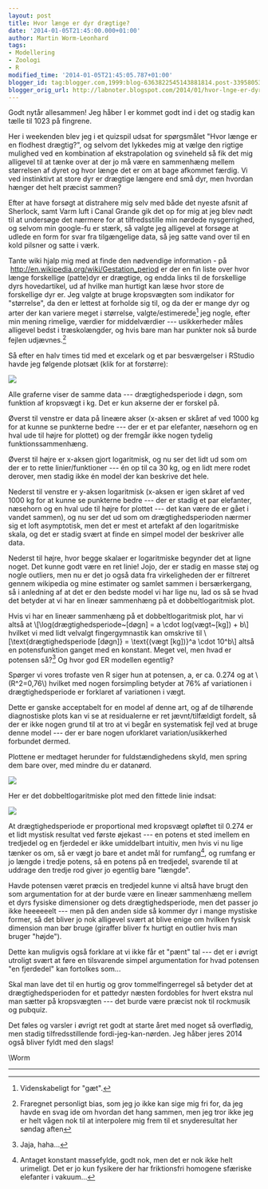 ```yaml
---
layout: post
title: Hvor længe er dyr drægtige?
date: '2014-01-05T21:45:00.000+01:00'
author: Martin Worm-Leonhard
tags:
- Modellering
- Zoologi
- R
modified_time: '2014-01-05T21:45:05.787+01:00'
blogger_id: tag:blogger.com,1999:blog-6363822545143881814.post-3395805351713296185
blogger_orig_url: http://labnoter.blogspot.com/2014/01/hvor-lnge-er-dyr-drgtige.html
---
```


Godt nytår allesammen! Jeg håber I er kommet godt ind i det og stadig
kan tælle til 1023 på fingrene.

Her i weekenden blev jeg i et quizspil udsat for spørgsmålet "Hvor længe
er en flodhest drægtig?", og selvom det lykkedes mig at vælge den
rigtige mulighed ved en kombination af ekstrapolation og svineheld så
fik det mig alligevel til at tænke over at der jo må være en sammenhæng
mellem størrelsen af dyret og hvor længe det er om at bage afkommet
færdig. Vi ved instinktivt at store dyr er drægtige længere end små dyr,
men hvordan hænger det helt præcist sammen?

Efter at have forsøgt at distrahere mig selv med både det nyeste afsnit
af Sherlock, samt Varm luft i Canal Grande gik det op for mig at jeg
blev nødt til at undersøge det nærmere for at tilfredsstille min nørdede
nysgerrighed, og selvom min google-fu er stærk, så valgte jeg alligevel
at forsøge at udlede en form for svar fra tilgængelige data, så jeg
satte vand over til en kold pilsner og satte i værk.

Tante wiki hjalp mig med at finde den nødvendige information - på
 <http://en.wikipedia.org/wiki/Gestation_period> er der en fin liste
over hvor længe forskellige (patte)dyr er drægtige, og endda links til
de forskellige dyrs hovedartikel, ud af hvilke man hurtigt kan læse hvor
store de forskellige dyr er.
Jeg valgte at bruge kropsvægten som
indikator for "størrelse", da den er lettest at forholde sig til, og da
der er mange dyr og arter der kan variere meget i størrelse,
valgte/estimerede[^1] jeg nogle, efter min mening rimelige, værdier for
middelværdier --- usikkerheder måles alligevel bedst i træskolængder, og
hvis bare man har punkter nok så burde fejlen udjævnes.[^2]

Så efter en halv times tid med et excelark og et par besværgelser i
RStudio havde jeg følgende plotsæt (klik for at forstørre):

[![]({{site.url}}/images/-ej4unP21bAY/Usm2bKhrNgI/AAAAAAAAB_o/uCgP_uFwCqg/s400/Rplot1.png)]({{site.url}}/images/-ej4unP21bAY/Usm2bKhrNgI/AAAAAAAAB_o/uCgP_uFwCqg/s1600/Rplot1.png)

Alle graferne viser de samme data --- drægtighedsperiode i døgn, som
funktion af kropsvægt i kg. Det er kun akserne der er forskel på.

Øverst til venstre er data på lineære akser (x-aksen er skåret af ved
1000 kg for at kunne se punkterne bedre --- der er et par elefanter,
næsehorn og en hval ude til højre for plottet) og der fremgår ikke nogen
tydelig funktionssammenhæng.

Øverst til højre er x-aksen gjort logaritmisk, og nu ser det lidt ud som
om der er to rette linier/funktioner --- én op til ca 30 kg, og en lidt
mere rodet derover, men stadig ikke én model der kan beskrive det hele.

Nederst til venstre er y-aksen logaritmisk (x-aksen er igen skåret af
ved 1000 kg for at kunne se punkterne bedre --- der er stadig et par
elefanter, næsehorn og en hval ude til højre for plottet --- det kan være
de er gået i vandet sammen), og nu ser det ud som om drægtighedsperioden
nærmer sig et loft asymptotisk, men det er mest et artefakt af den
logaritmiske skala, og det er stadig svært at finde en simpel model der
beskriver alle data.

Nederst til højre, hvor begge skalaer er logaritmiske begynder det at
ligne noget. Det kunne godt være en ret linie! Jojo, der er stadig en
masse støj og nogle outliers, men nu er det jo også data fra
virkeligheden der er filtreret gennem wikipedia og mine estimater og
samlet sammen i bersærkergang, så i anledning af at det er den bedste
model vi har lige nu, lad os så se hvad det betyder at vi har en lineær
sammenhæng på et dobbeltlogaritmisk plot.

Hvis vi har en lineær sammenhæng på et dobbeltlogaritmisk plot, har vi
altså at \\[\log(drægtighedsperiode~[døgn] = a \cdot log(vægt~[kg]) + b\\]
hvilket vi med lidt velvalgt fingergymnastik kan omskrive til
\\[\text{drægtighedsperiode [døgn]} = \text{(vægt [kg])}^a \cdot 10^b\\]
altså en potensfunktion ganget med en konstant. Meget vel, men
hvad er potensen så?[^3] Og hvor god ER modellen egentlig?

Spørger vi vores trofaste ven R siger hun at potensen, a, er ca. 0.274 og
at \\(R^2=0,76\\) hvilket med nogen forsimpling betyder at 76% af
variationen i drægtighedsperiode er forklaret af variationen i vægt.

Dette er ganske acceptabelt for en model af denne art, og af de
tilhørende diagnostiske plots kan vi se at residualerne er ret
jævnt/tilfældigt fordelt, så der er ikke nogen grund til at tro at vi
begår en systematisk fejl ved at bruge denne model --- der er bare nogen
uforklaret variation/usikkerhed forbundet dermed. 

Plottene er medtaget
herunder for fuldstændighedens skyld, men spring dem bare over, med
mindre du er datanørd.

[![]({{site.url}}/images/-XrzvmLaAfYE/Usm8ZWJKA6I/AAAAAAAAB_4/oOgzlofi0s0/s400/Rplot2.png)]({{site.url}}/images/-XrzvmLaAfYE/Usm8ZWJKA6I/AAAAAAAAB_4/oOgzlofi0s0/s1600/Rplot2.png)

Her er det dobbeltlogaritmiske plot med den fittede linie indsat:

[![]({{site.url}}/images/-ZhpBiYB7kAI/Usm8Zc_XWGI/AAAAAAAAB_8/-5Lrj4_USrw/s400/Rplot3.png)]({{site.url}}/images/-ZhpBiYB7kAI/Usm8Zc_XWGI/AAAAAAAAB_8/-5Lrj4_USrw/s1600/Rplot3.png)

At drægtighedsperiode er proportional med kropsvægt opløftet til 0.274
er et lidt mystisk resultat ved første øjekast --- en potens et sted
imellem en tredjedel og en fjerdedel er ikke umiddelbart intuitiv, men
hvis vi nu lige tænker os om, så er vægt jo bare et andet mål for
rumfang[^4], og rumfang er jo længde i tredje potens, så en potens på
en tredjedel, svarende til at uddrage den tredje rod giver jo egentlig
bare "længde".

Havde potensen været præcis en tredjedel kunne vi altså have brugt den
som argumentation for at der burde være en lineær sammenhæng mellem et
dyrs fysiske dimensioner og dets drægtighedsperiode, men det passer jo
ikke heeeeeelt --- men på den anden side så kommer dyr i mange mystiske
former, så det bliver jo nok alligevel svært at blive enige om hvilken
fysisk dimension man bør bruge (giraffer bliver fx hurtigt en outlier
hvis man bruger "højde").

Dette kan muligvis også forklare at vi ikke får et "pænt" tal --- det er i
øvrigt utroligt svært at føre en tilsvarende simpel argumentation for
hvad potensen "en fjerdedel" kan fortolkes som...

Skal man lave det til en hurtig og grov tommelfingerregel så betyder det
at drægtighedsperioden for et pattedyr næsten fordobles for hvert ekstra
nul man sætter på kropsvægten --- det burde være præcist nok til rockmusik
og pubquiz.

Det føles og varsler i øvrigt ret godt at starte året med noget så
overflødig, men stadig tilfredsstillende fordi-jeg-kan-nørden. Jeg håber
jeres 2014 også bliver fyldt med den slags!

\\Worm

------------------------------------------------------------------------

[^1]: Videnskabeligt for "gæt".

[^2]: Fraregnet personligt bias, som jeg jo ikke kan sige mig fri for,
    da jeg havde en svag ide om hvordan det hang sammen, men jeg tror ikke
    jeg er helt vågen nok til at interpolere mig frem til et snyderesultat
    her søndag aften

[^3]: Jaja, haha...

[^4]: Antaget konstant massefylde, godt nok, men det er nok ikke helt
    urimeligt. Det er jo kun fysikere der har friktionsfri homogene sfæriske
    elefanter i vakuum...
